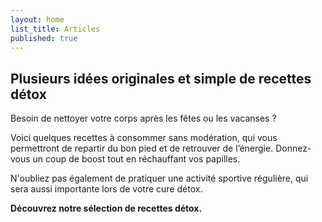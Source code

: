 ```yaml
---
layout: home
list_title: Articles
published: true
---
```

## Plusieurs idées originales et simple de recettes détox

Besoin de nettoyer votre corps après les fêtes ou les vacanses ?

Voici quelques recettes à consommer sans modération, qui vous permettront de repartir du bon pied et de retrouver de l’énergie. Donnez-vous un coup de boost tout en réchauffant vos papilles.

N'oubliez pas également de pratiquer une activité sportive régulière, qui sera aussi importante lors de votre cure détox.

**Découvrez notre sélection de recettes détox.**
